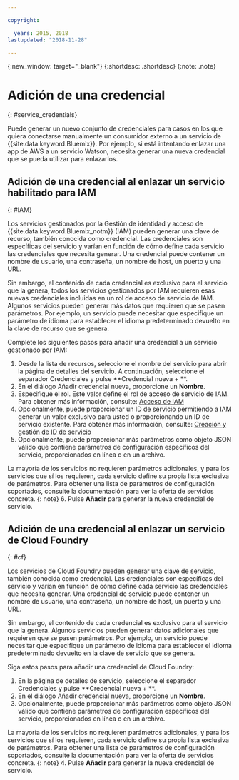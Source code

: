 ```yaml
---

copyright:

  years: 2015, 2018
lastupdated: "2018-11-28"

---
```


{:new_window: target="_blank"}
{:shortdesc: .shortdesc}
{:note: .note}


# Adición de una credencial
{: #service_credentials}

Puede generar un nuevo conjunto de credenciales para casos en los que quiera conectarse manualmente un consumidor externo a un servicio de {{site.data.keyword.Bluemix}}. Por ejemplo, si está intentando enlazar una app de AWS a un servicio Watson, necesita generar una nueva credencial que se pueda utilizar para enlazarlos.

## Adición de una credencial al enlazar un servicio habilitado para IAM
{: #IAM}

Los servicios gestionados por la Gestión de identidad y acceso de {{site.data.keyword.Bluemix_notm}} (IAM) pueden generar una clave de recurso, también conocida como credencial. Las credenciales son específicas del servicio y varían en función de cómo define cada servicio las credenciales que necesita generar. Una credencial puede contener un nombre de usuario, una contraseña, un nombre de host, un puerto y una URL.

Sin embargo, el contenido de cada credencial es exclusivo para el servicio que la genera, todos los servicios gestionados por IAM requieren esas nuevas credenciales incluidas en un rol de acceso de servicio de IAM. Algunos servicios pueden generar más datos que requieren que se pasen parámetros. Por ejemplo, un servicio puede necesitar que especifique un parámetro de idioma para establecer el idioma predeterminado devuelto en la clave de recurso que se genera.

Complete los siguientes pasos para añadir una credencial a un servicio gestionado por IAM:

1. Desde la lista de recursos, seleccione el nombre del servicio para abrir la página de detalles del servicio. A continuación, seleccione el separador Credenciales y pulse **Credencial nueva + **.
2. En el diálogo Añadir credencial nueva, proporcione un **Nombre**.
3. Especifique el rol. Este valor define el rol de acceso de servicio de IAM. Para obtener más información, consulte: [Acceso de IAM](/docs/iam/users_roles.html#userroles)
4. Opcionalmente, puede proporcionar un ID de servicio permitiendo a IAM generar un valor exclusivo para usted o proporcionando un ID de servicio existente. Para obtener más información, consulte: [Creación y gestión de ID de servicio](https://console.stage1.bluemix.net/docs/iam/serviceid.html#serviceids)
5. Opcionalmente, puede proporcionar más parámetros como objeto JSON válido que contiene parámetros de configuración específicos del servicio, proporcionados en línea o en un archivo.

  La mayoría de los servicios no requieren parámetros adicionales, y para los servicios que sí los requieren, cada servicio define su propia lista exclusiva de parámetros. Para obtener una lista de parámetros de configuración soportados, consulte la documentación para ver la oferta de servicios concreta.
  {: note}
6. Pulse **Añadir** para generar la nueva credencial de servicio.

## Adición de una credencial al enlazar un servicio de Cloud Foundry
{: #cf}

Los servicios de Cloud Foundry pueden generar una clave de servicio, también conocida como credencial. Las credenciales son específicas del servicio y varían en función de cómo define cada servicio las credenciales que necesita generar. Una credencial de servicio puede contener un nombre de usuario, una contraseña, un nombre de host, un puerto y una URL.

Sin embargo, el contenido de cada credencial es exclusivo para el servicio que la genera. Algunos servicios pueden generar datos adicionales que requieren que se pasen parámetros. Por ejemplo, un servicio puede necesitar que especifique un parámetro de idioma para establecer el idioma predeterminado devuelto en la clave de servicio que se genera.

Siga estos pasos para añadir una credencial de Cloud Foundry:

1. En la página de detalles de servicio, seleccione el separador Credenciales y pulse **Credencial nueva + **.
2. En el diálogo Añadir credencial nueva, proporcione un **Nombre**.
3. Opcionalmente, puede proporcionar más parámetros como objeto JSON válido que contiene parámetros de configuración específicos del servicio, proporcionados en línea o en un archivo.

  La mayoría de los servicios no requieren parámetros adicionales, y para los servicios que sí los requieren, cada servicio define su propia lista exclusiva de parámetros. Para obtener una lista de parámetros de configuración soportados, consulte la documentación para ver la oferta de servicios concreta.
  {: note}
4. Pulse **Añadir** para generar la nueva credencial de servicio.

